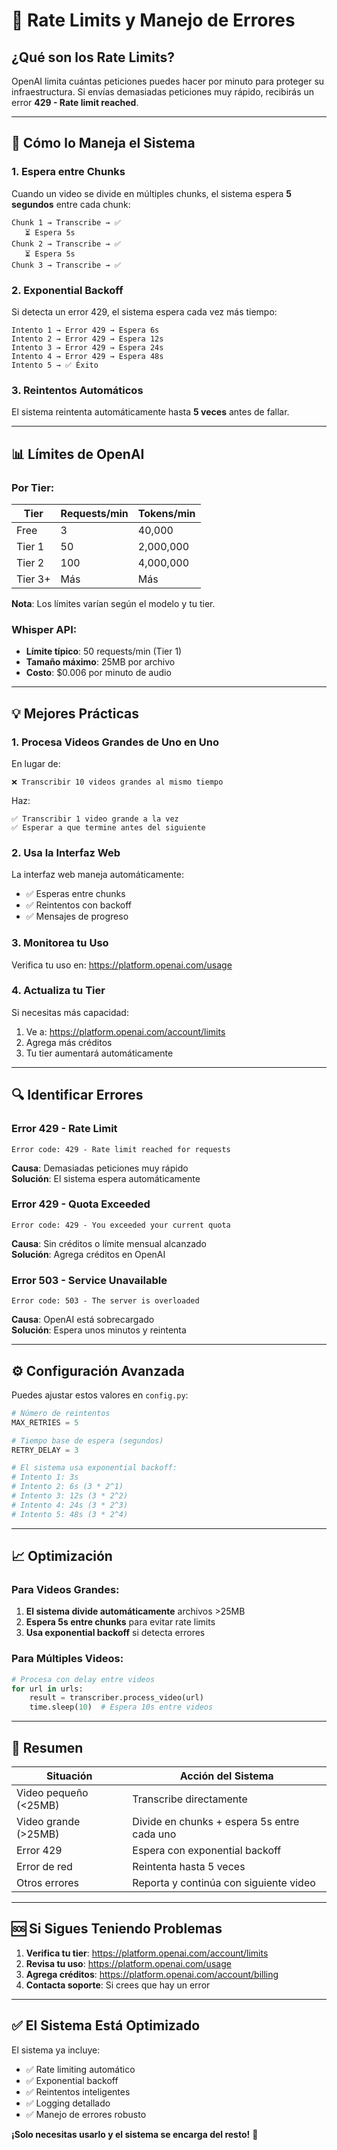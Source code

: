 # 🚦 Rate Limits y Manejo de Errores

## ¿Qué son los Rate Limits?

OpenAI limita cuántas peticiones puedes hacer por minuto para proteger su infraestructura. Si envías demasiadas peticiones muy rápido, recibirás un error **429 - Rate limit reached**.

---

## 🔧 Cómo lo Maneja el Sistema

### 1. **Espera entre Chunks**

Cuando un video se divide en múltiples chunks, el sistema espera **5 segundos** entre cada chunk:

```
Chunk 1 → Transcribe → ✅
   ⏳ Espera 5s
Chunk 2 → Transcribe → ✅
   ⏳ Espera 5s
Chunk 3 → Transcribe → ✅
```

### 2. **Exponential Backoff**

Si detecta un error 429, el sistema espera cada vez más tiempo:

```
Intento 1 → Error 429 → Espera 6s
Intento 2 → Error 429 → Espera 12s
Intento 3 → Error 429 → Espera 24s
Intento 4 → Error 429 → Espera 48s
Intento 5 → ✅ Éxito
```

### 3. **Reintentos Automáticos**

El sistema reintenta automáticamente hasta **5 veces** antes de fallar.

---

## 📊 Límites de OpenAI

### Por Tier:

| Tier | Requests/min | Tokens/min |
|------|--------------|------------|
| Free | 3 | 40,000 |
| Tier 1 | 50 | 2,000,000 |
| Tier 2 | 100 | 4,000,000 |
| Tier 3+ | Más | Más |

**Nota**: Los límites varían según el modelo y tu tier.

### Whisper API:
- **Límite típico**: 50 requests/min (Tier 1)
- **Tamaño máximo**: 25MB por archivo
- **Costo**: $0.006 por minuto de audio

---

## 💡 Mejores Prácticas

### 1. **Procesa Videos Grandes de Uno en Uno**

En lugar de:
```
❌ Transcribir 10 videos grandes al mismo tiempo
```

Haz:
```
✅ Transcribir 1 video grande a la vez
✅ Esperar a que termine antes del siguiente
```

### 2. **Usa la Interfaz Web**

La interfaz web maneja automáticamente:
- ✅ Esperas entre chunks
- ✅ Reintentos con backoff
- ✅ Mensajes de progreso

### 3. **Monitorea tu Uso**

Verifica tu uso en: https://platform.openai.com/usage

### 4. **Actualiza tu Tier**

Si necesitas más capacidad:
1. Ve a: https://platform.openai.com/account/limits
2. Agrega más créditos
3. Tu tier aumentará automáticamente

---

## 🔍 Identificar Errores

### Error 429 - Rate Limit
```
Error code: 429 - Rate limit reached for requests
```

**Causa**: Demasiadas peticiones muy rápido  
**Solución**: El sistema espera automáticamente

### Error 429 - Quota Exceeded
```
Error code: 429 - You exceeded your current quota
```

**Causa**: Sin créditos o límite mensual alcanzado  
**Solución**: Agrega créditos en OpenAI

### Error 503 - Service Unavailable
```
Error code: 503 - The server is overloaded
```

**Causa**: OpenAI está sobrecargado  
**Solución**: Espera unos minutos y reintenta

---

## ⚙️ Configuración Avanzada

Puedes ajustar estos valores en `config.py`:

```python
# Número de reintentos
MAX_RETRIES = 5

# Tiempo base de espera (segundos)
RETRY_DELAY = 3

# El sistema usa exponential backoff:
# Intento 1: 3s
# Intento 2: 6s (3 * 2^1)
# Intento 3: 12s (3 * 2^2)
# Intento 4: 24s (3 * 2^3)
# Intento 5: 48s (3 * 2^4)
```

---

## 📈 Optimización

### Para Videos Grandes:

1. **El sistema divide automáticamente** archivos >25MB
2. **Espera 5s entre chunks** para evitar rate limits
3. **Usa exponential backoff** si detecta errores

### Para Múltiples Videos:

```python
# Procesa con delay entre videos
for url in urls:
    result = transcriber.process_video(url)
    time.sleep(10)  # Espera 10s entre videos
```

---

## 🎯 Resumen

| Situación | Acción del Sistema |
|-----------|-------------------|
| Video pequeño (<25MB) | Transcribe directamente |
| Video grande (>25MB) | Divide en chunks + espera 5s entre cada uno |
| Error 429 | Espera con exponential backoff |
| Error de red | Reintenta hasta 5 veces |
| Otros errores | Reporta y continúa con siguiente video |

---

## 🆘 Si Sigues Teniendo Problemas

1. **Verifica tu tier**: https://platform.openai.com/account/limits
2. **Revisa tu uso**: https://platform.openai.com/usage
3. **Agrega créditos**: https://platform.openai.com/account/billing
4. **Contacta soporte**: Si crees que hay un error

---

## ✅ El Sistema Está Optimizado

El sistema ya incluye:
- ✅ Rate limiting automático
- ✅ Exponential backoff
- ✅ Reintentos inteligentes
- ✅ Logging detallado
- ✅ Manejo de errores robusto

**¡Solo necesitas usarlo y el sistema se encarga del resto!** 🚀
